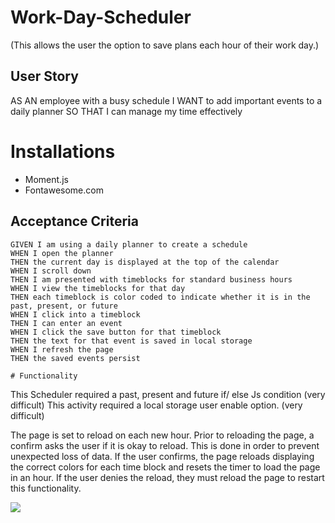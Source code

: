 # Work-Day-Scheduler

(This allows the user the option to save plans each hour of their work day.)
## User Story

AS AN employee with a busy schedule
I WANT to add important events to a daily planner
SO THAT I can manage my time effectively

# Installations 

* Moment.js
* Fontawesome.com

## Acceptance Criteria

```
GIVEN I am using a daily planner to create a schedule
WHEN I open the planner
THEN the current day is displayed at the top of the calendar
WHEN I scroll down
THEN I am presented with timeblocks for standard business hours
WHEN I view the timeblocks for that day
THEN each timeblock is color coded to indicate whether it is in the past, present, or future
WHEN I click into a timeblock
THEN I can enter an event
WHEN I click the save button for that timeblock
THEN the text for that event is saved in local storage
WHEN I refresh the page
THEN the saved events persist

# Functionality

```
This Scheduler required a past, present and future if/ else Js condition (very difficult)
This activity required a local storage user enable option. (very difficult)

The page is set to reload on each new hour. Prior to reloading the page, a confirm asks the user if it is okay to reload. This is done in order to prevent unexpected loss of data. If the user confirms, the page reloads displaying the correct colors for each time block and resets the timer to load the page in an hour. If the user denies the reload, they must reload the page to restart this functionality.

![](Work-Day-Schedulergiphy.gif)
